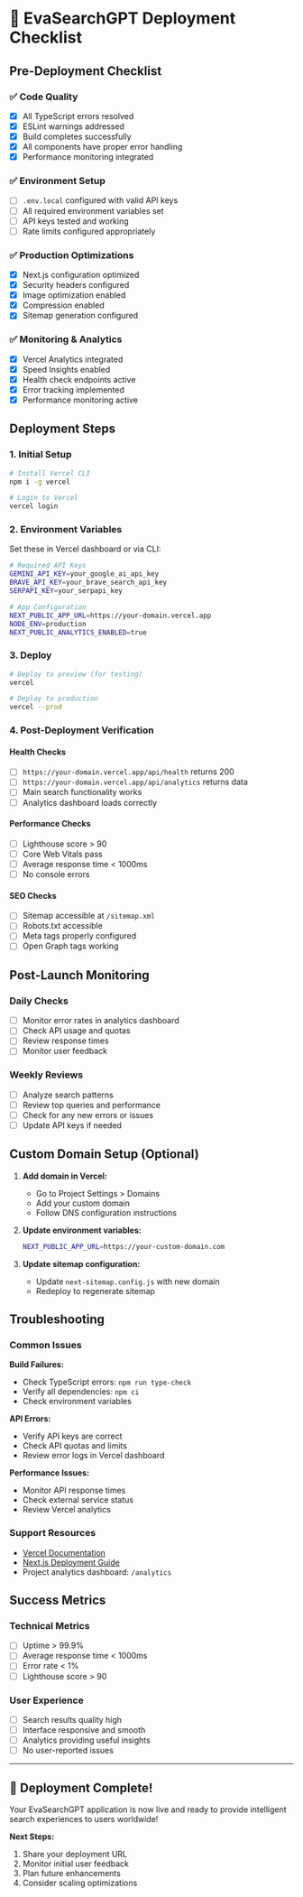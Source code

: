 # 🚀 EvaSearchGPT Deployment Checklist

## Pre-Deployment Checklist

### ✅ Code Quality
- [x] All TypeScript errors resolved
- [x] ESLint warnings addressed  
- [x] Build completes successfully
- [x] All components have proper error handling
- [x] Performance monitoring integrated

### ✅ Environment Setup
- [ ] `.env.local` configured with valid API keys
- [ ] All required environment variables set
- [ ] API keys tested and working
- [ ] Rate limits configured appropriately

### ✅ Production Optimizations
- [x] Next.js configuration optimized
- [x] Security headers configured
- [x] Image optimization enabled
- [x] Compression enabled
- [x] Sitemap generation configured

### ✅ Monitoring & Analytics
- [x] Vercel Analytics integrated
- [x] Speed Insights enabled
- [x] Health check endpoints active
- [x] Error tracking implemented
- [x] Performance monitoring active

## Deployment Steps

### 1. Initial Setup
```bash
# Install Vercel CLI
npm i -g vercel

# Login to Vercel
vercel login
```

### 2. Environment Variables
Set these in Vercel dashboard or via CLI:

```bash
# Required API Keys
GEMINI_API_KEY=your_google_ai_api_key
BRAVE_API_KEY=your_brave_search_api_key  
SERPAPI_KEY=your_serpapi_key

# App Configuration
NEXT_PUBLIC_APP_URL=https://your-domain.vercel.app
NODE_ENV=production
NEXT_PUBLIC_ANALYTICS_ENABLED=true
```

### 3. Deploy
```bash
# Deploy to preview (for testing)
vercel

# Deploy to production
vercel --prod
```

### 4. Post-Deployment Verification

#### Health Checks
- [ ] `https://your-domain.vercel.app/api/health` returns 200
- [ ] `https://your-domain.vercel.app/api/analytics` returns data
- [ ] Main search functionality works
- [ ] Analytics dashboard loads correctly

#### Performance Checks
- [ ] Lighthouse score > 90
- [ ] Core Web Vitals pass
- [ ] Average response time < 1000ms
- [ ] No console errors

#### SEO Checks
- [ ] Sitemap accessible at `/sitemap.xml`
- [ ] Robots.txt accessible
- [ ] Meta tags properly configured
- [ ] Open Graph tags working

## Post-Launch Monitoring

### Daily Checks
- [ ] Monitor error rates in analytics dashboard
- [ ] Check API usage and quotas
- [ ] Review response times
- [ ] Monitor user feedback

### Weekly Reviews
- [ ] Analyze search patterns
- [ ] Review top queries and performance
- [ ] Check for any new errors or issues
- [ ] Update API keys if needed

## Custom Domain Setup (Optional)

1. **Add domain in Vercel:**
   - Go to Project Settings > Domains
   - Add your custom domain
   - Follow DNS configuration instructions

2. **Update environment variables:**
   ```bash
   NEXT_PUBLIC_APP_URL=https://your-custom-domain.com
   ```

3. **Update sitemap configuration:**
   - Update `next-sitemap.config.js` with new domain
   - Redeploy to regenerate sitemap

## Troubleshooting

### Common Issues

**Build Failures:**
- Check TypeScript errors: `npm run type-check`
- Verify all dependencies: `npm ci`
- Check environment variables

**API Errors:**
- Verify API keys are correct
- Check API quotas and limits
- Review error logs in Vercel dashboard

**Performance Issues:**
- Monitor API response times
- Check external service status
- Review Vercel analytics

### Support Resources
- [Vercel Documentation](https://vercel.com/docs)
- [Next.js Deployment Guide](https://nextjs.org/docs/deployment)
- Project analytics dashboard: `/analytics`

## Success Metrics

### Technical Metrics
- [ ] Uptime > 99.9%
- [ ] Average response time < 1000ms
- [ ] Error rate < 1%
- [ ] Lighthouse score > 90

### User Experience
- [ ] Search results quality high
- [ ] Interface responsive and smooth
- [ ] Analytics providing useful insights
- [ ] No user-reported issues

---

## 🎉 Deployment Complete!

Your EvaSearchGPT application is now live and ready to provide intelligent search experiences to users worldwide!

**Next Steps:**
1. Share your deployment URL
2. Monitor initial user feedback
3. Plan future enhancements
4. Consider scaling optimizations
